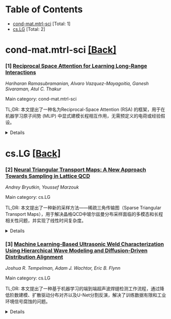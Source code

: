 <div id=toc></div>

# Table of Contents

- [cond-mat.mtrl-sci](#cond-mat.mtrl-sci) [Total: 1]
- [cs.LG](#cs.LG) [Total: 2]


<div id='cond-mat.mtrl-sci'></div>

# cond-mat.mtrl-sci [[Back]](#toc)

### [1] [Reciprocal Space Attention for Learning Long-Range Interactions](https://arxiv.org/abs/2510.13055)
*Hariharan Ramasubramanian, Alvaro Vazquez-Mayagoitia, Ganesh Sivaraman, Atul C. Thakur*

Main category: cond-mat.mtrl-sci

TL;DR: 本文提出了一种名为Reciprocal-Space Attention (RSA) 的框架，用于在机器学习原子间势 (MLIP) 中显式建模长程相互作用，无需预定义的电荷或经验假设。


<details>
  <summary>Details</summary>
Motivation: 现有的MLIP模型在捕捉局部和半局部相互作用方面表现出色，但在处理需要显式和高效的长程相互作用时往往不足，尤其是在表面、界面、纳米结构等异质环境中。

Method: RSA将线性缩放的注意力机制映射到傅里叶空间，并将其与现有的局部或半局部MLIP框架集成。通过在傅里叶空间中建模，RSA能够显式地处理静电和色散等长程相互作用。

Result: 在多种基准测试中，RSA作为MACE的远距离修正，能够一致地捕捉长程物理现象，包括二聚体结合曲线、色散主导的层状磷烯剥离以及块状水的分子偶极密度。

Conclusion: RSA提供了一种有效且通用的方法来增强MLIP模型，使其能够准确地模拟各种化学和材料系统中的长程相互作用，从而扩展了原子级模拟的应用范围。

Abstract: Machine learning interatomic potentials (MLIPs) have revolutionized the modeling of materials and molecules by directly fitting to ab initio data. However, while these models excel at capturing local and semi-local interactions, they often prove insufficient when an explicit and efficient treatment of long-range interactions is required. To address this limitation, we introduce Reciprocal-Space Attention (RSA), a framework designed to capture long-range interactions in the Fourier domain. RSA can be integrated with any existing local or semi-local MLIP framework. The central contribution of this work is the mapping of a linear-scaling attention mechanism into Fourier space, enabling the explicit modeling of long-range interactions such as electrostatics and dispersion without relying on predefined charges or other empirical assumptions. We demonstrate the effectiveness of our method as a long-range correction to the MACE backbone across diverse benchmarks, including dimer binding curves, dispersion-dominated layered phosphorene exfoliation, and the molecular dipole density of bulk water. Our results show that RSA consistently captures long-range physics across a broad range of chemical and materials systems. The code and datasets for this work is available at https://github.com/rfhari/reciprocal_space_attention

</details>


<div id='cs.LG'></div>

# cs.LG [[Back]](#toc)

### [2] [Neural Triangular Transport Maps: A New Approach Towards Sampling in Lattice QCD](https://arxiv.org/abs/2510.13112)
*Andrey Bryutkin, Youssef Marzouk*

Main category: cs.LG

TL;DR: 本文提出了一种新的采样方法——稀疏三角传输图（Sparse Triangular Transport Maps），用于解决晶格QCD中玻尔兹曼分布采样面临的多模态和长程相关性问题，并实现了线性时间复杂度。


<details>
  <summary>Details</summary>
Motivation: 传统的MCMC方法（如Hybrid Monte Carlo）在相变附近存在“临界减速”问题，而现有的正规化流（Normalizing Flows）在处理大型晶格时面临内存需求高和模型表达能力不足的挑战。因此，需要一种能够有效采样且可扩展到大型晶格的方法。

Method: 本文提出使用单调修正神经网络（MRNN）构建稀疏三角传输图，该图利用晶格图的条件独立结构，并通过Knothe-Rosenblatt重排实现局部依赖关系，从而实现线性时间复杂度。同时，引入了精确稀疏性和近似稀疏性之间的权衡，并通过Metropolis–Hastings修正来消除近似稀疏性带来的偏差。

Result: 在二维ϕ4理论中，实验结果表明，提出的方法在采样效率上与HMC和现有的流方法（RealNVP）具有竞争力，并且不同的节点标签策略会影响稀疏性和性能。

Conclusion: 本文提出了一种具有潜力的采样框架，为未来扩展到规范理论提供了基础，并为晶格场论的计算物理研究提供了一种新的、可扩展的解决方案。

Abstract: Lattice field theories are fundamental testbeds for computational physics; yet, sampling their Boltzmann distributions remains challenging due to multimodality and long-range correlations. While normalizing flows offer a promising alternative, their application to large lattices is often constrained by prohibitive memory requirements and the challenge of maintaining sufficient model expressivity. We propose sparse triangular transport maps that explicitly exploit the conditional independence structure of the lattice graph under periodic boundary conditions using monotone rectified neural networks (MRNN). We introduce a comprehensive framework for triangular transport maps that navigates the fundamental trade-off between \emph{exact sparsity} (respecting marginal conditional independence in the target distribution) and \emph{approximate sparsity} (computational tractability without fill-ins). Restricting each triangular map component to a local past enables site-wise parallel evaluation and linear time complexity in lattice size $N$, while preserving the expressive, invertible structure. Using $\phi^4$ in two dimensions as a controlled setting, we analyze how node labelings (orderings) affect the sparsity and performance of triangular maps. We compare against Hybrid Monte Carlo (HMC) and established flow approaches (RealNVP).

</details>


### [3] [Machine Learning-Based Ultrasonic Weld Characterization Using Hierarchical Wave Modeling and Diffusion-Driven Distribution Alignment](https://arxiv.org/abs/2510.13023)
*Joshua R. Tempelman, Adam J. Wachtor, Eric B. Flynn*

Main category: cs.LG

TL;DR: 本文提出了一种基于机器学习的端到端超声波焊缝检测工作流程，通过降低阶数建模、扩散驱动分布对齐以及U-Net分割反演，解决了训练数据有限和工业环境信号腐蚀的问题。


<details>
  <summary>Details</summary>
Motivation: 传统超声波焊缝检测需要专业知识，且现有方法面临数据稀缺和工业环境噪声干扰等挑战，因此需要一种自动化、可靠的解决方案。

Method: 该工作流程包含三个主要部分：(1) 基于 Lamb 波理论的降低阶数 Helmholtz 模型生成训练数据集；(2) 利用迁移学习优化反演模型；(3) 使用扩散模型处理来自激光多普勒振动计（LDV）的异分布数据，生成一致的数据表示，并由反演模型进行处理。

Result: 该集成框架在真实数据上实现了端到端的自动化焊缝检测，有效处理了数据稀缺和噪声干扰问题，提高了检测的准确性和可靠性。

Conclusion: 该研究提供了一种有前景的机器学习方法，有望实现自动化焊缝检测，降低对人工操作的依赖，并为现代制造和基础设施维护提供实时缺陷检测能力。

Abstract: Automated ultrasonic weld inspection remains a significant challenge in the nondestructive evaluation (NDE) community to factors such as limited training data (due to the complexity of curating experimental specimens or high-fidelity simulations) and environmental volatility of many industrial settings (resulting in the corruption of on-the-fly measurements). Thus, an end-to-end machine learning (ML) workflow for acoustic weld inspection in realistic (i.e., industrial) settings has remained an elusive goal. This work addresses the challenges of data curation and signal corruption by proposing workflow consisting of a reduced-order modeling scheme, diffusion based distribution alignment, and U-Net-based segmentation and inversion. A reduced-order Helmholtz model based on Lamb wave theory is used to generate a comprehensive dataset over varying weld heterogeneity and crack defects. The relatively inexpensive low-order solutions provide a robust training dateset for inversion models which are refined through a transfer learning stage using a limited set of full 3D elastodynamic simulations. To handle out-of-distribution (OOD) real-world measurements with varying and unpredictable noise distributions, i.e., Laser Doppler Vibrometry scans, guided diffusion produces in-distribution representations of OOD experimental LDV scans which are subsequently processed by the inversion models. This integrated framework provides an end-to-end solution for automated weld inspection on real data.

</details>
